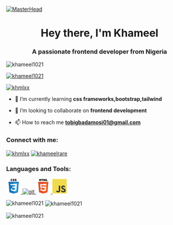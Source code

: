 [![MasterHead](https://miro.medium.com/v2/da:true/resize:fit:680/1*IRGHmiGsa16stedQvIaZfw.gif)](https://github.com/Khameel1021)
<h1 align="center">Hey there, I'm Khameel</h1>
<h3 align="center">A passionate frontend developer from Nigeria</h3>

<p align="left"> <img src="https://komarev.com/ghpvc/?username=khameel1021&label=Profile%20views&color=0e75b6&style=flat" alt="khameel1021" /> </p>

<p align="left"> <a href="https://github.com/ryo-ma/github-profile-trophy"><img src="https://github-profile-trophy.vercel.app/?username=khameel1021" alt="khameel1021" /></a> </p>

<p align="left"> <a href="https://twitter.com/khmlxx" target="blank"><img src="https://img.shields.io/twitter/follow/khmlxx?logo=twitter&style=for-the-badge" alt="khmlxx" /></a> </p>

- 🌱 I’m currently learning **css frameworks,bootstrap,tailwind**

- 👯 I’m looking to collaborate on **frontend development**

- 📫 How to reach me **tobigbadamosi01@gmail.com**

<h3 align="left">Connect with me:</h3>
<p align="left">
<a href="https://twitter.com/khmlxx" target="blank"><img align="center" src="https://raw.githubusercontent.com/rahuldkjain/github-profile-readme-generator/master/src/images/icons/Social/twitter.svg" alt="khmlxx" height="30" width="40" /></a>
<a href="https://instagram.com/khameelrare" target="blank"><img align="center" src="https://raw.githubusercontent.com/rahuldkjain/github-profile-readme-generator/master/src/images/icons/Social/instagram.svg" alt="khameelrare" height="30" width="40" /></a>
</p>

<h3 align="left">Languages and Tools:</h3>
<p align="left"> <a href="https://www.w3schools.com/css/" target="_blank" rel="noreferrer"> <img src="https://raw.githubusercontent.com/devicons/devicon/master/icons/css3/css3-original-wordmark.svg" alt="css3" width="40" height="40"/> </a> <a href="https://git-scm.com/" target="_blank" rel="noreferrer"> <img src="https://www.vectorlogo.zone/logos/git-scm/git-scm-icon.svg" alt="git" width="40" height="40"/> </a> <a href="https://www.w3.org/html/" target="_blank" rel="noreferrer"> <img src="https://raw.githubusercontent.com/devicons/devicon/master/icons/html5/html5-original-wordmark.svg" alt="html5" width="40" height="40"/> </a> <a href="https://developer.mozilla.org/en-US/docs/Web/JavaScript" target="_blank" rel="noreferrer"> <img src="https://raw.githubusercontent.com/devicons/devicon/master/icons/javascript/javascript-original.svg" alt="javascript" width="40" height="40"/> </a> </p>

<p><img align="left" src="https://github-readme-stats.vercel.app/api/top-langs?username=khameel1021&show_icons=true&locale=en&layout=compact" alt="khameel1021" /></p>

<p>&nbsp;<img align="center" src="https://github-readme-stats.vercel.app/api?username=khameel1021&show_icons=true&locale=en" alt="khameel1021" /></p>

<p><img align="center" src="https://github-readme-streak-stats.herokuapp.com/?user=khameel1021&" alt="khameel1021" /></p>
